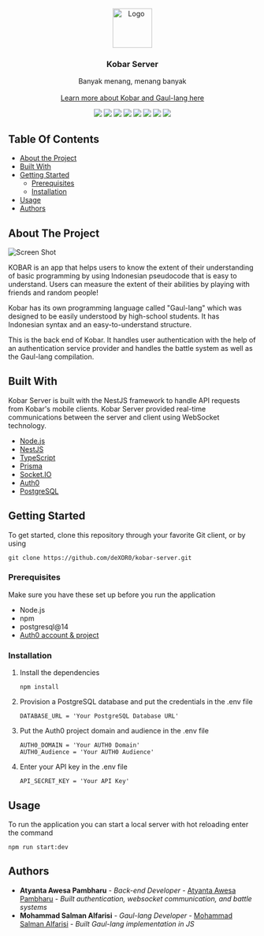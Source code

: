 <br/>
<p align="center">
  <a href="https://github.com/deXOR0/kobar-server">
    <img src="https://media.discordapp.net/attachments/846612997836505088/1072917704018763786/Kobar.png?width=676&height=676" alt="Logo" width="80" height="80">
  </a>

  <h3 align="center">Kobar Server</h3>

  <p align="center">
    Banyak menang, menang banyak
    <br/>
    <br/>
    <a href="https://gaul-lang.up.railway.app/">Learn more about Kobar and Gaul-lang here</a>
  </p>
</p>

<p align="center">
  <img src="https://img.shields.io/badge/Node.js-339933.svg?style=for-the-badge&logo=nodedotjs&logoColor=white" />
  <img src="https://img.shields.io/badge/NestJS-E0234E.svg?style=for-the-badge&logo=NestJS&logoColor=white" />
  <img src="https://img.shields.io/badge/TypeScript-3178C6.svg?style=for-the-badge&logo=TypeScript&logoColor=white" />
  <img src="https://img.shields.io/badge/Prisma-2D3748.svg?style=for-the-badge&logo=Prisma&logoColor=white" />
  <img src="https://img.shields.io/badge/Socket.io-010101.svg?style=for-the-badge&logo=socketdotio&logoColor=white" />
  <img src="https://img.shields.io/badge/PostgreSQL-4169E1.svg?style=for-the-badge&logo=PostgreSQL&logoColor=white" />
  <img src="https://img.shields.io/badge/Auth0-EB5424.svg?style=for-the-badge&logo=Auth0&logoColor=white" />
  <img src="https://img.shields.io/badge/Railway-0B0D0E.svg?style=for-the-badge&logo=Railway&logoColor=white" />
</p>

## Table Of Contents

* [About the Project](#about-the-project)
* [Built With](#built-with)
* [Getting Started](#getting-started)
  * [Prerequisites](#prerequisites)
  * [Installation](#installation)
* [Usage](#usage)
* [Authors](#authors)

## About The Project

![Screen Shot](https://media.discordapp.net/attachments/846612997836505088/1072918679668396052/Banner_Kobar.jpg?width=1440&height=360)

KOBAR is an app that helps users to know the extent of their understanding of basic programming by using Indonesian pseudocode that is easy to understand. Users can measure the extent of their abilities by playing with friends and random people!

Kobar has its own programming language called "Gaul-lang" which was designed to be easily understood by high-school students. It has Indonesian syntax and an easy-to-understand structure. 

This is the back end of Kobar. It handles user authentication with the help of an authentication service provider and handles the battle system as well as the Gaul-lang compilation.

## Built With

Kobar Server is built with the NestJS framework to handle API requests from Kobar's mobile clients. Kobar Server provided real-time communications between the server and client using WebSocket technology.

* [Node.js](https://nodejs.org/en/nes)
* [NestJS](https://nestjs.com/)
* [TypeScript](https://www.typescriptlang.org/)
* [Prisma](https://www.prisma.io/)
* [Socket.IO](https://socket.io/)
* [Auth0](https://auth0.com/)
* [PostgreSQL](https://www.postgresql.org/)

## Getting Started

To get started, clone this repository through your favorite Git client, or by using 
```
git clone https://github.com/deXOR0/kobar-server.git
```

### Prerequisites

Make sure you have these set up before you run the application
* Node.js
* npm
* postgresql@14
* [Auth0 account & project](https://auth0.com/docs/get-started)

### Installation

1. Install the dependencies
    ```
    npm install
    ```

2. Provision a PostgreSQL database and put the credentials in the .env file
    ```
    DATABASE_URL = 'Your PostgreSQL Database URL'
    ```

3. Put the Auth0 project domain and audience in the .env file
    ```
    AUTH0_DOMAIN = 'Your AUTH0 Domain'
    AUTH0_Audience = 'Your AUTH0 Audience'
    ```

4. Enter your API key in the .env file
    ```
    API_SECRET_KEY = 'Your API Key'
    ```

## Usage

To run the application you can start a local server with hot reloading enter the command
```
npm run start:dev
```

## Authors

* **Atyanta Awesa Pambharu** - *Back-end Developer* - [Atyanta Awesa Pambharu](https://github.com/deXOR0/) - *Built authentication, websocket communication, and battle systems*
* **Mohammad Salman Alfarisi** - *Gaul-lang Developer* - [Mohammad Salman Alfarisi](https://github.com/m-salman-a/) - *Built Gaul-lang implementation in JS*
